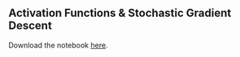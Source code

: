 
## Activation Functions & Stochastic Gradient Descent

Download the notebook [here](data/activations.ipynb).

